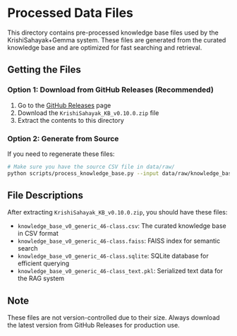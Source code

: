 # Processed Data Files

This directory contains pre-processed knowledge base files used by the KrishiSahayak+Gemma system. These files are generated from the curated knowledge base and are optimized for fast searching and retrieval.

## Getting the Files

### Option 1: Download from GitHub Releases (Recommended)

1. Go to the [GitHub Releases](https://github.com/VIKAS9793/KrishiSahayak_Gemma/releases) page
2. Download the `KrishiSahayak_KB_v0.10.0.zip` file
3. Extract the contents to this directory

### Option 2: Generate from Source

If you need to regenerate these files:

```bash
# Make sure you have the source CSV file in data/raw/
python scripts/process_knowledge_base.py --input data/raw/knowledge_base_v0_generic_46-class.csv --output data/processed/
```

## File Descriptions

After extracting `KrishiSahayak_KB_v0.10.0.zip`, you should have these files:

- `knowledge_base_v0_generic_46-class.csv`: The curated knowledge base in CSV format
- `knowledge_base_v0_generic_46-class.faiss`: FAISS index for semantic search
- `knowledge_base_v0_generic_46-class.sqlite`: SQLite database for efficient querying
- `knowledge_base_v0_generic_46-class_text.pkl`: Serialized text data for the RAG system

## Note

These files are not version-controlled due to their size. Always download the latest version from GitHub Releases for production use.

